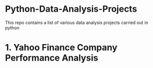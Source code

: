 # Python-Data-Analysis-Projects
This repo contains a list of various data analysis projects carried out in python


# 1. Yahoo Finance Company Performance Analysis
